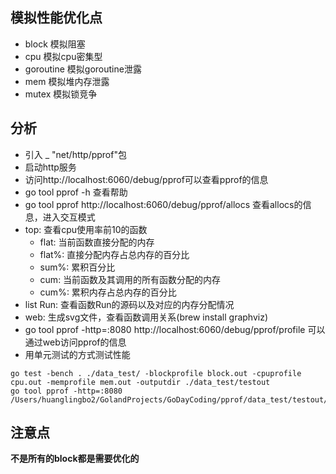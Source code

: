 
## 模拟性能优化点
- block 模拟阻塞
- cpu 模拟cpu密集型
- goroutine 模拟goroutine泄露
- mem 模拟堆内存泄露
- mutex 模拟锁竞争
## 分析
- 引入 _ "net/http/pprof"包
- 启动http服务
- 访问http://localhost:6060/debug/pprof可以查看pprof的信息
- go tool pprof -h 查看帮助
- go tool pprof http://localhost:6060/debug/pprof/allocs 查看allocs的信息，进入交互模式
- top: 查看cpu使用率前10的函数
  * flat: 当前函数直接分配的内存
  * flat%: 直接分配内存占总内存的百分比
  * sum%: 累积百分比
  * cum: 当前函数及其调用的所有函数分配的内存
  * cum%: 累积内存占总内存的百分比
- list Run: 查看函数Run的源码以及对应的内存分配情况
- web: 生成svg文件，查看函数调用关系(brew install graphviz)
- go tool pprof -http=:8080 http://localhost:6060/debug/pprof/profile 可以通过web访问pprof的信息
- 用单元测试的方式测试性能  
```shell 
go test -bench . ./data_test/ -blockprofile block.out -cpuprofile cpu.out -memprofile mem.out -outputdir ./data_test/testout
go tool pprof -http=:8080 /Users/huanglingbo2/GolandProjects/GoDayCoding/pprof/data_test/testout/cpu.out
```
## 注意点
**不是所有的block都是需要优化的**
